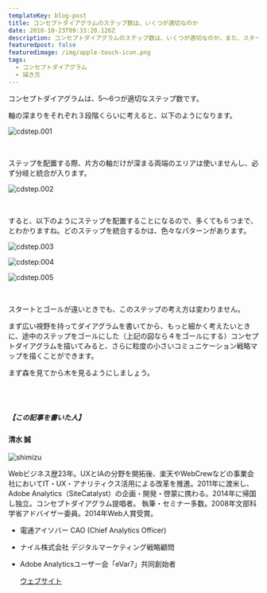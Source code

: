 ```yaml
---
templateKey: blog-post
title: コンセプトダイアグラムのステップ数は、いくつが適切なのか
date: 2018-10-23T09:33:20.126Z
description: コンセプトダイアグラムのステップ数は、いくつが適切なのか。また、スタートとゴールが遠いときは、その分ステップも多くなるのか、解説します。
featuredpost: false
featuredimage: /img/apple-touch-icon.png
tags:
  - コンセプトダイアグラム
  - 描き方
---
```

コンセプトダイアグラムは、5〜6つが適切なステップ数です。

軸の深まりをそれぞれ３段階くらいに考えると、以下のようになります。

![cdstep.001](/img/cd_steps_001-1024x576.jpeg)

<br>

ステップを配置する際、片方の軸だけが深まる両端のエリアは使いませんし、必ず分岐と統合が入ります。

![cdstep.002](/img/cd_steps_002-1024x576.jpg)

<br>

すると、以下のようにステップを配置することになるので、多くても６つまで、とわかりますね。どのステップを統合するかは、色々なパターンがあります。

![cdstep.003](/img/cd_steps_003-1024x576.jpg)

![cdstep:004](/img/cd_steps_004-1024x576.jpg)

![cdstep.005](/img/cd_steps_005-1024x576.jpg)

<br>

スタートとゴールが遠いときでも、このステップの考え方は変わりません。

まず広い視野を持ってダイアグラムを書いてから、もっと細かく考えたいときに、途中のステップをゴールにした（上記の図なら４をゴールにする）コンセプトダイアグラムを描いてみると、さらに粒度の小さいコミュニケーション戦略マップを描くことができます。

まず森を見てから木を見るようにしましょう。

##### <br><br><br>【この記事を書いた人】

#### 清水 誠

![shimizu](/img/5738324495f437482a1b7a73b4a3fa02.png)

Webビジネス歴23年。UXとIAの分野を開拓後、楽天やWebCrewなどの事業会社においてIT・UX・アナリティクス活用による改革を推進。2011年に渡米し、Adobe Analytics（SiteCatalyst）の企画・開発・啓蒙に携わる。2014年に帰国し独立。コンセプトダイアグラム提唱者。
執筆・セミナー多数。2008年文部科学省アドバイザー委員。2014年Web人賞受賞。

* 電通アイソバー CAO (Chief Analytics Officer)
* ナイル株式会社 デジタルマーケティング戦略顧問
* Adobe Analyticsユーザー会「eVar7」共同創始者

  [ウェブサイト](https://makoto-shimizu.com/)
